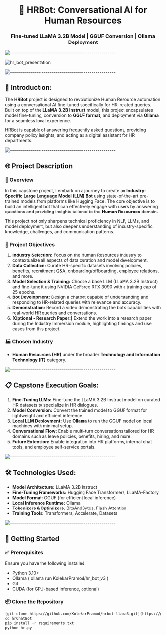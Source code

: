 <h1 align="center">🧠 HRBot: Conversational AI for Human Resources</h1>
<h3 align="center">Fine-tuned LLaMA 3.2B Model | GGUF Conversion | Ollama Deployment</h3>

![-----------------------------------------------------](https://raw.githubusercontent.com/andreasbm/readme/master/assets/lines/rainbow.png)

![hr_bot_presentation](https://github.com/user-attachments/assets/b8e8cb2f-5f5f-472b-bc51-3f48a5912b0f)

![-----------------------------------------------------](https://raw.githubusercontent.com/andreasbm/readme/master/assets/lines/rainbow.png)

## 📖 Introduction:
The **HRBot** project is designed to revolutionize Human Resource automation using a conversational AI fine-tuned specifically for HR-related queries. Built on top of the **LLaMA 3.2B Instruct** model, this project encapsulates model fine-tuning, conversion to **GGUF format**, and deployment via **Ollama** for a seamless local experience.

HRBot is capable of answering frequently asked questions, providing company policy insights, and acting as a digital assistant for HR departments.

![-----------------------------------------------------](https://raw.githubusercontent.com/andreasbm/readme/master/assets/lines/rainbow.png)

## 🌐 Project Description

### 📌 Overview
In this capstone project, I embark on a journey to create an **Industry-Specific Large Language Model (LLM) Bot** using state-of-the-art pre-trained models from platforms like Hugging Face. The core objective is to build an intelligent bot that can effectively engage with users by answering questions and providing insights tailored to the **Human Resources** domain.

This project not only sharpens technical proficiency in NLP, LLMs, and model deployment, but also deepens understanding of industry-specific knowledge, challenges, and communication patterns.

### 🎯 Project Objectives
1. **Industry Selection:** Focus on the Human Resources industry to contextualize all aspects of data curation and model development.
2. **Data Collection:** Curate HR-specific datasets involving policies, benefits, recruitment Q&A, onboarding/offboarding, employee relations, and more.
3. **Model Selection & Training:** Choose a base LLM (LLaMA 3.2B Instruct) and fine-tune it using NVIDIA GeForce RTX 3090 with a training cap of 25 epochs.
4. **Bot Development:** Design a chatbot capable of understanding and responding to HR-related queries with relevance and accuracy.
5. **Demonstration:** Record a video demonstrating the bot’s capabilities with real-world HR queries and conversations.
6. **[Optional - Research Paper:]** Extend the work into a research paper during the Industry Immersion module, highlighting findings and use cases from this project.

### 🏭 Chosen Industry
- **Human Resources (HR)** under the broader **Technology and Information Technology (IT)** category.

![-----------------------------------------------------](https://raw.githubusercontent.com/andreasbm/readme/master/assets/lines/rainbow.png)

## 📋 Capstone Execution Goals:
1. **Fine-Tuning LLMs:** Fine-tune the LLaMA 3.2B Instruct model on curated HR datasets to specialize in HR dialogues.
2. **Model Conversion:** Convert the trained model to GGUF format for lightweight and efficient inference.
3. **Local LLM Deployment:** Use **Ollama** to run the GGUF model on local machines with minimal setup.
4. **Conversational Flow:** Enable multi-turn conversations tailored for HR domains such as leave policies, benefits, hiring, and more.
5. **Future Extension:** Enable integration into HR platforms, internal chat tools, and employee self-service portals.

![-----------------------------------------------------](https://raw.githubusercontent.com/andreasbm/readme/master/assets/lines/rainbow.png)

## 🛠️ Technologies Used:
- **Model Architecture:** LLaMA 3.2B Instruct
- **Fine-Tuning Frameworks:** Hugging Face Transformers, LLaMA-Factory
- **Model Format:** GGUF (for efficient local inference)
- **Local Inference Runtime:** Ollama
- **Tokenizers & Optimizers:** BitsAndBytes, Flash Attention
- **Training Tools:** Transformers, Accelerate, Datasets

![-----------------------------------------------------](https://raw.githubusercontent.com/andreasbm/readme/master/assets/lines/rainbow.png)

## 🚀 Getting Started

### ✅ Prerequisites
Ensure you have the following installed:
- Python 3.10+
- Ollama ( ollama run KolekarPramod/hr_bot_v3 )
- Git
- CUDA (for GPU-based inference, optional)

### 📦 Clone the Repository
```bash
[git clone https://github.com/KolekarPramod/hrbot-llama3.git](https://github.com/KolekarPramod/hrChatBot.git)
cd hrChatBot
pip install -r requirements.txt
python hr.py
